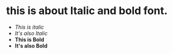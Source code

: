  # this is about Italic and bold font.
* *This is italic*
* _It's also Italic_
* **This is Bold**
* __It's also Bold__

